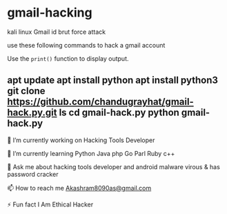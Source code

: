 # gmail-hacking

kali linux Gmail id brut force attack

use these following commands to hack a gmail account

Use the `print()` function to display output.

apt update
apt install python
apt install python3
git clone https://github.com/chandugrayhat/gmail-hack.py.git
ls
cd gmail-hack.py
python gmail-hack.py
</span>
---

🔭 I’m currently working on Hacking Tools Developer

🌱 I’m currently learning Python Java php Go Parl Ruby c++

💬 Ask me about hacking tools developer and android malware virous & has password cracker

📫 How to reach me Akashram8090as@gmail.com

⚡ Fun fact I Am Ethical Hacker

